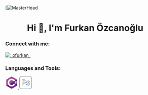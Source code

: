  [![MasterHead](https://cdn.discordapp.com/attachments/840203140800053258/1188183750790610954/WhatsApp_Gorsel_2023-12-23_saat_21.13.12_524f60c8.jpg?ex=65999959&is=65872459&hm=40802b584f34a0db1efedc59416ddc2c59326358ee3dcd4096649b34d9c81bf0&)
<h1 align="center">Hi 👋, I'm Furkan Özcanoğlu</h1>
<h3 align="left">Connect with me:</h3>
<p align="left">
<a href="https://instagram.com/_ofurkan_" target="blank"><img align="center" src="https://raw.githubusercontent.com/rahuldkjain/github-profile-readme-generator/master/src/images/icons/Social/instagram.svg" alt="_ofurkan_" height="30" width="40" /></a>
</p>

<h3 align="left">Languages and Tools:</h3>
<p align="left"> <a href="https://www.w3schools.com/cs/" target="_blank" rel="noreferrer"> <img src="https://raw.githubusercontent.com/devicons/devicon/master/icons/csharp/csharp-original.svg" alt="csharp" width="40" height="40"/> </a> <a href="https://www.photoshop.com/en" target="_blank" rel="noreferrer"> <img src="https://raw.githubusercontent.com/devicons/devicon/master/icons/photoshop/photoshop-line.svg" alt="photoshop" width="40" height="40"/> </a> </p>

